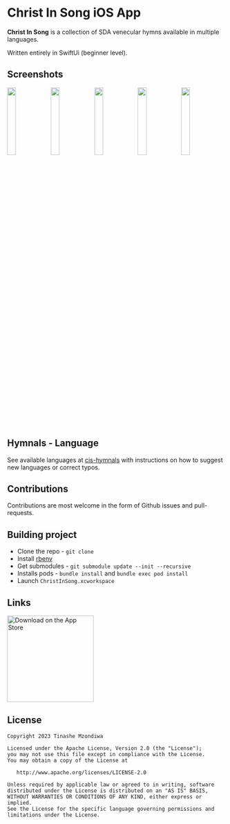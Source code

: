 # Christ In Song iOS App  

**Christ In Song** is a collection of SDA venecular hymns available in multiple languages. 

Written entirely in SwiftUi (beginner level). 

## Screenshots
<img src="art/1.png" width="20%" /><img src="art/2.png" width="20%" /><img src="art/3.png" width="20%" /><img src="art/4.png" width="20%" /><img src="art/5.png" width="20%" />

## Hymnals - Language

See available languages at [cis-hymnals](https://github.com/TinasheMzondiwa/cis-hymnals) with instructions on how to suggest new languages or correct typos.

## Contributions

Contributions are most welcome in the form of Github issues and pull-requests.

## Building project
* Clone the repo - `git clone`
* Install [rbenv](https://github.com/rbenv/rbenv)
* Get submodules - `git submodule update --init --recursive`
* Installs pods - `bundle install` and `bundle exec pod install`
* Launch `ChristInSong.xcworkspace`


## Links
<a href='https://apps.apple.com/za/app/christ-in-song-multi-language/id1067718185'><img alt='Download on the App Store' src='https://developer.apple.com/assets/elements/badges/download-on-the-app-store.svg' width="200px"/></a>

## License

    Copyright 2023 Tinashe Mzondiwa
    
    Licensed under the Apache License, Version 2.0 (the "License");
    you may not use this file except in compliance with the License.
    You may obtain a copy of the License at
    
       http://www.apache.org/licenses/LICENSE-2.0
    
    Unless required by applicable law or agreed to in writing, software
    distributed under the License is distributed on an "AS IS" BASIS,
    WITHOUT WARRANTIES OR CONDITIONS OF ANY KIND, either express or implied.
    See the License for the specific language governing permissions and
    limitations under the License.
